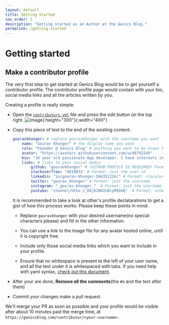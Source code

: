 ```yaml
---
layout: default
title: Getting Started
nav_order: 2
description: "Getting started as an Author at the Genics Blog."
permalink: /getting-started
---
```


# Getting started

## Make a contributor profile

The very first step to get started at Genics Blog would be to get yourself a contributor profile. The contributor profile page would contain with your bio, social media links and all the articles written by you.

Creating a profile is really simple:

- Open the [`contributors.yml`](https://github.com/genicsblog/genicsblog.github.io/blob/main/_data/contributors.yml) file and press the edit button on the top right.
    ![image](https://user-images.githubusercontent.com/46792249/147688574-f3e743a8-a406-42f5-8503-b666ca9b7601.png){:height="300"}{:width="400"}

- Copy this piece of text to the end of the existing content:
    ```yml
    gouravkhunger: # replace gouravkhunger with the username you want
        name: "Gourav Khunger" # the display name you want
        role: "Founder @ Genics Blog" # anything you want to be known for, ex: Full stack dev, Intern @ Company, etc.
        avatar: "https://avatars.githubusercontent.com/u/46792249"
        bio: "16 year old passionate App developer. I have interests in web development too." # your about me, max 200 chars
        links: # links to your social media
            github: "gouravkhunger" # (GITHUB PROFILE IS REQUIRED) Format: just the username
            stackoverflow: "9819031" # Format: just the user id
            linkedin: "in/gourav-khunger-584351216/" # Format: <locale>/<user-id>
            twitter: "gourav_khunger" # Format: just the username
            instagram: "_gourav.khunger_"  # Format: just the username
            youtube: "channel/UCkv-J_D8jK2N02nBcyM92mQ"  # Format: <channel or c>/<channel-id> Depends on if your channel is verified or not
    ```

    It is recommended to take a look at other's profile declatarations to get a gist of how this process works. Please keep these points in mind:

    - Replace `gouravkhunger` with your desired username(no special characters please) and fill in the other information.
    
    - You can use a link to the image file for any avatar hosted online, until it is copyright free.

    - Include only those social media links which you want to include in your profile.

    - Ensure that no whitespace is present to the left of your user name, and all the text under it is whitespaced with tabs. If you need help with yaml syntax, [check out this document](https://docs.ansible.com/ansible/latest/reference_appendices/YAMLSyntax.html).

- After your are done, **Remove all the comments**(the `#`s and the text after them)

- Commit your changes make a pull request. 

We'll merge your PR as soon as possible and your profile would be visible after about 10 minutes past the merge time, at `https://genicsblog.com/contributor/<your-username>`.